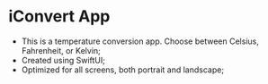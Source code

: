 # iConvert App

- This is a temperature conversion app. Choose between Celsius, Fahrenheit, or Kelvin;
- Created using SwiftUI;
- Optimized for all screens, both portrait and landscape;
